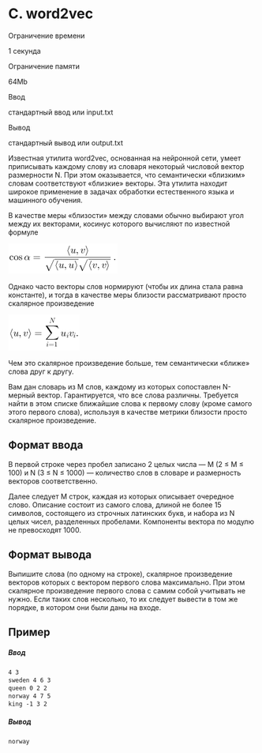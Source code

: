 C. word2vec
===========

Ограничение времени

1 секунда

Ограничение памяти

64Mb

Ввод

стандартный ввод или input.txt

Вывод

стандартный вывод или output.txt

Известная утилита word2vec, основанная на нейронной сети, умеет приписывать каждому слову из словаря некоторый числовой вектор размерности N. При этом оказывается, что семантически «близким» словам соответствуют «близкие» векторы. Эта утилита находит широкое применение в задачах обработки естественного языка и машинного обучения.

В качестве меры «близости» между словами обычно выбирают угол между их векторами, косинус которого вычисляют по известной формуле

![](images/XGNvcyBcYWxwaGEgPSBcZnJhY3tcbGFuZ2xlIHUsIHYgXHJhbmdsZX17XHNxcnR7XGxhbmdsZSB1LCB1IFxyYW5nbGV9IFxzcXJ0e1xsYW5nbGUgdiwgdiBccmFuZ2xlfX0u.png)

Однако часто векторы слов нормируют (чтобы их длина стала равна константе), и тогда в качестве меры близости рассматривают просто скалярное произведение

![](images/XGxhbmdsZSB1LCB2IFxyYW5nbGUgPSBcc3VtX3tpID0gMX1eTiB1X2kgdl9pLg==.png)

Чем это скалярное произведение больше, тем семантически «ближе» слова друг к другу.

Вам дан словарь из M слов, каждому из которых сопоставлен N\-мерный вектор. Гарантируется, что все слова различны. Требуется найти в этом списке ближайшие слова к первому слову (кроме самого этого первого слова), используя в качестве метрики близости просто скалярное произведение.

Формат ввода
------------

В первой строке через пробел записано 2 целых числа — M (2 ≤ M ≤ 100) и N (3 ≤ N ≤ 1000) — количество слов в словаре и размерность векторов соответственно.

Далее следует M строк, каждая из которых описывает очередное слово. Описание состоит из самого слова, длиной не более 15 символов, состоящего из строчных латинских букв, и набора из N целых чисел, разделенных пробелами. Компоненты вектора по модулю не превосходят 1000.

Формат вывода
-------------

Выпишите слова (по одному на строке), скалярное произведение векторов которых с вектором первого слова максимально. При этом скалярное произведение первого слова с самим собой учитывать не нужно. Если таких слов несколько, то их следует вывести в том же порядке, в котором они были даны на входе.

Пример
------

##### Ввод

```
4 3
sweden 4 6 3
queen 0 2 2 
norway 4 7 5
king -1 3 2
```

##### Вывод

```
norway
```